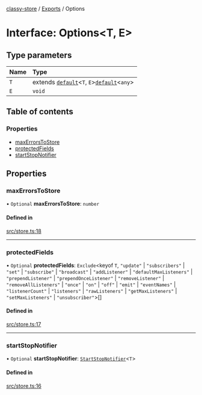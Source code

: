 [classy-store](../README.md) / [Exports](../modules.md) / Options

# Interface: Options<T, E\>

## Type parameters

| Name | Type |
| :------ | :------ |
| `T` | extends [`default`](../classes/default.md)<`T`, `E`\>[`default`](../classes/default.md)<`any`\> |
| `E` | `void` |

## Table of contents

### Properties

- [maxErrorsToStore](Options.md#maxerrorstostore)
- [protectedFields](Options.md#protectedfields)
- [startStopNotifier](Options.md#startstopnotifier)

## Properties

### maxErrorsToStore

• `Optional` **maxErrorsToStore**: `number`

#### Defined in

[src/store.ts:18](https://github.com/chanced/classy-store/blob/d28d2b5/src/store.ts#L18)

___

### protectedFields

• `Optional` **protectedFields**: `Exclude`<keyof `T`, ``"update"`` \| ``"subscribers"`` \| ``"set"`` \| ``"subscribe"`` \| ``"broadcast"`` \| ``"addListener"`` \| ``"defaultMaxListeners"`` \| ``"prependListener"`` \| ``"prependOnceListener"`` \| ``"removeListener"`` \| ``"removeAllListeners"`` \| ``"once"`` \| ``"on"`` \| ``"off"`` \| ``"emit"`` \| ``"eventNames"`` \| ``"listenerCount"`` \| ``"listeners"`` \| ``"rawListeners"`` \| ``"getMaxListeners"`` \| ``"setMaxListeners"`` \| ``"unsubscriber"``\>[]

#### Defined in

[src/store.ts:17](https://github.com/chanced/classy-store/blob/d28d2b5/src/store.ts#L17)

___

### startStopNotifier

• `Optional` **startStopNotifier**: [`StartStopNotifier`](../modules.md#startstopnotifier)<`T`\>

#### Defined in

[src/store.ts:16](https://github.com/chanced/classy-store/blob/d28d2b5/src/store.ts#L16)
